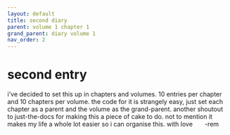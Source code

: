 ```yaml
---
layout: default
title: second diary
parent: volume 1 chapter 1
grand_parent: diary volume 1
nav_order: 2
---
```

<h1>second entry</h1>
i've decided to set this up in chapters and volumes. 10 entries per chapter and 10 chapters per volume. the code for it is strangely easy, just set each chapter as a parent and the volume as the grand-parent. another shoutout to just-the-docs for making this a piece of cake to do.  
not to mention it makes my life a whole lot easier so i can organise this.  
with love  
&nbsp; &nbsp; &nbsp; -rem